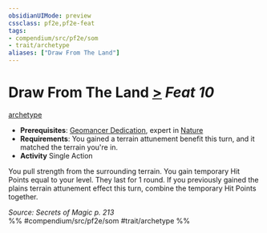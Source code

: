 ```yaml
---
obsidianUIMode: preview
cssclass: pf2e,pf2e-feat
tags:
- compendium/src/pf2e/som
- trait/archetype
aliases: ["Draw From The Land"]
---
```

# Draw From The Land  [>](../../rules/core-rulebook/chapter-9-playing-the-game.md#Actions "Single Action") *Feat 10*  
[archetype](../../rules/traits/archetype.md)  

- **Prerequisites**: [Geomancer Dedication](geomancer-dedication-som.md), expert in [Nature](../skills.md#Nature)
- **Requirements**: You gained a terrain attunement benefit this turn, and it matched the terrain you're in.
- **Activity** Single Action

You pull strength from the surrounding terrain. You gain temporary Hit Points equal to your level. They last for 1 round. If you previously gained the plains terrain attunement effect this turn, combine the temporary Hit Points together.

*Source: Secrets of Magic p. 213*  
%% #compendium/src/pf2e/som #trait/archetype %%